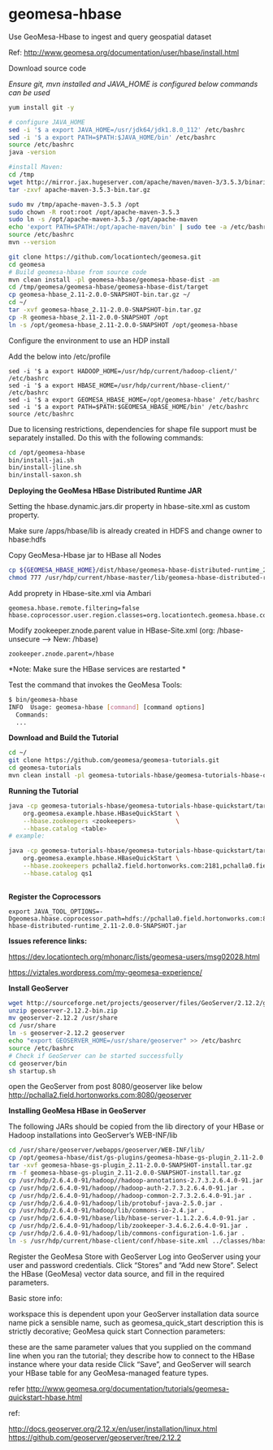 # geomesa-hbase
Use GeoMesa-Hbase to ingest and query geospatial dataset

Ref: http://www.geomesa.org/documentation/user/hbase/install.html

Download source code

*Ensure git, mvn installed and JAVA_HOME is configured below commands can be used*

```bash
yum install git -y

# configure JAVA_HOME
sed -i '$ a export JAVA_HOME=/usr/jdk64/jdk1.8.0_112' /etc/bashrc
sed -i '$ a export PATH=$PATH:$JAVA_HOME/bin' /etc/bashrc
source /etc/bashrc
java -version

#install Maven:
cd /tmp
wget http://mirror.jax.hugeserver.com/apache/maven/maven-3/3.5.3/binaries/apache-maven-3.5.3-bin.tar.gz
tar -zxvf apache-maven-3.5.3-bin.tar.gz

sudo mv /tmp/apache-maven-3.5.3 /opt
sudo chown -R root:root /opt/apache-maven-3.5.3
sudo ln -s /opt/apache-maven-3.5.3 /opt/apache-maven
echo 'export PATH=$PATH:/opt/apache-maven/bin' | sudo tee -a /etc/bashrc
source /etc/bashrc
mvn --version

``` 


```bash
git clone https://github.com/locationtech/geomesa.git
cd geomesa
# Build geomesa-hbase from source code
mvn clean install -pl geomesa-hbase/geomesa-hbase-dist -am
cd /tmp/geomesa/geomesa-hbase/geomesa-hbase-dist/target
cp geomesa-hbase_2.11-2.0.0-SNAPSHOT-bin.tar.gz ~/
cd ~/
tar -xvf geomesa-hbase_2.11-2.0.0-SNAPSHOT-bin.tar.gz
cp -R geomesa-hbase_2.11-2.0.0-SNAPSHOT /opt
ln -s /opt/geomesa-hbase_2.11-2.0.0-SNAPSHOT /opt/geomesa-hbase
```

Configure the environment to use an HDP install

Add the below into /etc/profile

```text
sed -i '$ a export HADOOP_HOME=/usr/hdp/current/hadoop-client/' /etc/bashrc
sed -i '$ a export HBASE_HOME=/usr/hdp/current/hbase-client/' /etc/bashrc
sed -i '$ a export GEOMESA_HBASE_HOME=/opt/geomesa-hbase' /etc/bashrc
sed -i '$ a export PATH=$PATH:$GEOMESA_HBASE_HOME/bin' /etc/bashrc
source /etc/bashrc
```

Due to licensing restrictions, dependencies for shape file support must be separately installed. Do this with the following commands:

```bash
cd /opt/geomesa-hbase
bin/install-jai.sh
bin/install-jline.sh
bin/install-saxon.sh
```

**Deploying the GeoMesa HBase Distributed Runtime JAR**

Setting the hbase.dynamic.jars.dir property in hbase-site.xml as custom property. 

Make sure /apps/hbase/lib is already created in HDFS and change owner to hbase:hdfs

Copy GeoMesa-Hbase jar to HBase all Nodes

```bash
cp ${GEOMESA_HBASE_HOME}/dist/hbase/geomesa-hbase-distributed-runtime_2.11-2.0.0-SNAPSHOT.jar /usr/hdp/current/hbase-master/lib
chmod 777 /usr/hdp/current/hbase-master/lib/geomesa-hbase-distributed-runtime_2.11-2.0.0-SNAPSHOT.jar
```

Add proprety in Hbase-site.xml via Ambari

```text
geomesa.hbase.remote.filtering=false
hbase.coprocessor.user.region.classes=org.locationtech.geomesa.hbase.coprocessor.GeoMesaCoprocessor
```

Modify zookeeper.znode.parent value in HBase-Site.xml (org: /hbase-unsecure --> New: /hbase)

```text
zookeeper.znode.parent=/hbase

```
*Note: Make sure the HBase services are restarted *

Test the command that invokes the GeoMesa Tools:

```bash
$ bin/geomesa-hbase
INFO  Usage: geomesa-hbase [command] [command options]
  Commands:
  ...
```

**Download and Build the Tutorial**

```bash
cd ~/
git clone https://github.com/geomesa/geomesa-tutorials.git
cd geomesa-tutorials
mvn clean install -pl geomesa-tutorials-hbase/geomesa-tutorials-hbase-quickstart -am

```
**Running the Tutorial**

```bash
java -cp geomesa-tutorials-hbase/geomesa-tutorials-hbase-quickstart/target/geomesa-tutorials-hbase-quickstart-$VERSION.jar \
    org.geomesa.example.hbase.HBaseQuickStart \
    --hbase.zookeepers <zookeepers>           \
    --hbase.catalog <table>
# example:

java -cp geomesa-tutorials-hbase/geomesa-tutorials-hbase-quickstart/target/geomesa-tutorials-hbase-quickstart-2.0.0-SNAPSHOT.jar \
    org.geomesa.example.hbase.HBaseQuickStart \
    --hbase.zookeepers pchalla2.field.hortonworks.com:2181,pchalla0.field.hortonworks.com:2181,pchalla1.field.hortonworks.com:2181 \
    --hbase.catalog qs1
    
```

**Register the Coprocessors**

```text
export JAVA_TOOL_OPTIONS=-Dgeomesa.hbase.coprocessor.path=hdfs://pchalla0.field.hortonworks.com:8020/apps/hbase/lib/geomesa-hbase-distributed-runtime_2.11-2.0.0-SNAPSHOT.jar
```



**Issues reference links:**

https://dev.locationtech.org/mhonarc/lists/geomesa-users/msg02028.html

https://viztales.wordpress.com/my-geomesa-experience/

**Install GeoServer**

```bash
wget http://sourceforge.net/projects/geoserver/files/GeoServer/2.12.2/geoserver-2.12.2-bin.zip
unzip geoserver-2.12.2-bin.zip
mv geoserver-2.12.2 /usr/share
cd /usr/share
ln -s geoserver-2.12.2 geoserver
echo "export GEOSERVER_HOME=/usr/share/geoserver" >> /etc/bashrc
source /etc/bashrc
# Check if GeoServer can be started successfully
cd geoserver/bin
sh startup.sh
```
open the GeoServer from post 8080/geoserver like below
http://pchalla2.field.hortonworks.com:8080/geoserver

**Installing GeoMesa HBase in GeoServer**

The following JARs should be copied from the lib directory of your HBase or Hadoop installations into GeoServer’s WEB-INF/lib
 
```bash
cd /usr/share/geoserver/webapps/geoserver/WEB-INF/lib/
cp /opt/geomesa-hbase/dist/gs-plugins/geomesa-hbase-gs-plugin_2.11-2.0.0-SNAPSHOT-install.tar.gz .
tar -xvf geomesa-hbase-gs-plugin_2.11-2.0.0-SNAPSHOT-install.tar.gz
rm -f geomesa-hbase-gs-plugin_2.11-2.0.0-SNAPSHOT-install.tar.gz
cp /usr/hdp/2.6.4.0-91/hadoop//hadoop-annotations-2.7.3.2.6.4.0-91.jar .
cp /usr/hdp/2.6.4.0-91/hadoop//hadoop-auth-2.7.3.2.6.4.0-91.jar .
cp /usr/hdp/2.6.4.0-91/hadoop//hadoop-common-2.7.3.2.6.4.0-91.jar .
cp /usr/hdp/2.6.4.0-91/hadoop/lib/protobuf-java-2.5.0.jar .
cp /usr/hdp/2.6.4.0-91/hadoop/lib/commons-io-2.4.jar .
cp /usr/hdp/2.6.4.0-91/hbase/lib/hbase-server-1.1.2.2.6.4.0-91.jar .
cp /usr/hdp/2.6.4.0-91/hadoop/lib/zookeeper-3.4.6.2.6.4.0-91.jar .
cp /usr/hdp/2.6.4.0-91/hadoop/lib/commons-configuration-1.6.jar .
ln -s /usr/hdp/current/hbase-client/conf/hbase-site.xml ../classes/hbase-site.xml
```

Register the GeoMesa Store with GeoServer
Log into GeoServer using your user and password credentials. Click “Stores” and “Add new Store”. Select the HBase (GeoMesa) vector data source, and fill in the required parameters.

Basic store info:

workspace this is dependent upon your GeoServer installation
data source name pick a sensible name, such as geomesa_quick_start
description this is strictly decorative; GeoMesa quick start
Connection parameters:

these are the same parameter values that you supplied on the command line when you ran the tutorial; they describe how to connect to the HBase instance where your data reside
Click “Save”, and GeoServer will search your HBase table for any GeoMesa-managed feature types.

refer http://www.geomesa.org/documentation/tutorials/geomesa-quickstart-hbase.html 

ref:

http://docs.geoserver.org/2.12.x/en/user/installation/linux.html
https://github.com/geoserver/geoserver/tree/2.12.2
